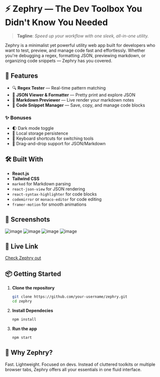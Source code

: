 # ⚡ Zephry — The Dev Toolbox You Didn't Know You Needed

> **Tagline**: *Speed up your workflow with one sleek, all-in-one utility.*

Zephry is a minimalist yet powerful utility web app built for developers who want to test, preview, and manage code fast and effortlessly. Whether you're debugging a regex, formatting JSON, previewing markdown, or organizing code snippets — Zephry has you covered.

## 🚀 Features

- 🔍 **Regex Tester** — Real-time pattern matching
- 🧾 **JSON Viewer & Formatter** — Pretty print and explore JSON
- 📝 **Markdown Previewer** — Live render your markdown notes
- 💾 **Code Snippet Manager** — Save, copy, and manage code blocks

### ✨ Bonuses

- 🌓 Dark mode toggle  
- 💾 Local storage persistence  
- 🎯 Keyboard shortcuts for switching tools  
- 📂 Drag-and-drop support for JSON/Markdown

## 🛠️ Built With

- **React.js**
- **Tailwind CSS**
- `marked` for Markdown parsing  
- `react-json-view` for JSON rendering  
- `react-syntax-highlighter` for code blocks  
- `codemirror` or `monaco-editor` for code editing  
- `framer-motion` for smooth animations

## 📸 Screenshots
![image](https://github.com/user-attachments/assets/86eac460-cbcd-418c-9b4b-88582cffdfe1)
![image](https://github.com/user-attachments/assets/386f60ad-5543-4a9b-80a1-a265199ac250)
![image](https://github.com/user-attachments/assets/a711ffea-6425-4fd3-81d3-a86caa9c5d5a)
![image](https://github.com/user-attachments/assets/ecbad359-eba5-43ca-93f4-5676df2a3c4d)





## 🔗 Live Link
[Check Zephry out](https://utility-zen-hub.lovable.app/)


## 📦 Getting Started

1. **Clone the repository**  
   ```bash
   git clone https://github.com/your-username/zephry.git
   cd zephry

2. **Install Dependecies**
   ```bash
   npm install

3. **Run the app**
   ```bash
   npm start
   ```
## 🧠 Why Zephry?
   Fast. Lightweight. Focused on devs. Instead of cluttered toolkits or multiple browser tabs,      Zephry offers all your essentials in one fluid interface.
